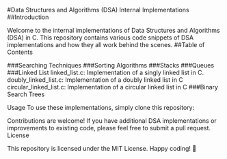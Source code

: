 #Data Structures and Algorithms (DSA) Internal Implementations
##Introduction

Welcome to the internal implementations of Data Structures and Algorithms (DSA) in C. This repository contains various code snippets of DSA implementations and how they all work behind the scenes.
##Table of Contents

###Searching Techniques
###Sorting Algorithms
###Stacks
###Queues
###Linked List
linked_list.c: Implementation of a singly linked list in C.
doubly_linked_list.c: Implementation of a doubly linked list in C
circular_linked_list.c: Implementation of a circular linked list in C
###Binary Search Trees


Usage
To use these implementations, simply clone this repository:[
](https://github.com/MansiPandey-2002/DSA.git)


Contributions are welcome! If you have additional DSA implementations or improvements to existing code, please feel free to submit a pull request. 
License

This repository is licensed under the MIT License. 
Happy coding! 🚀
